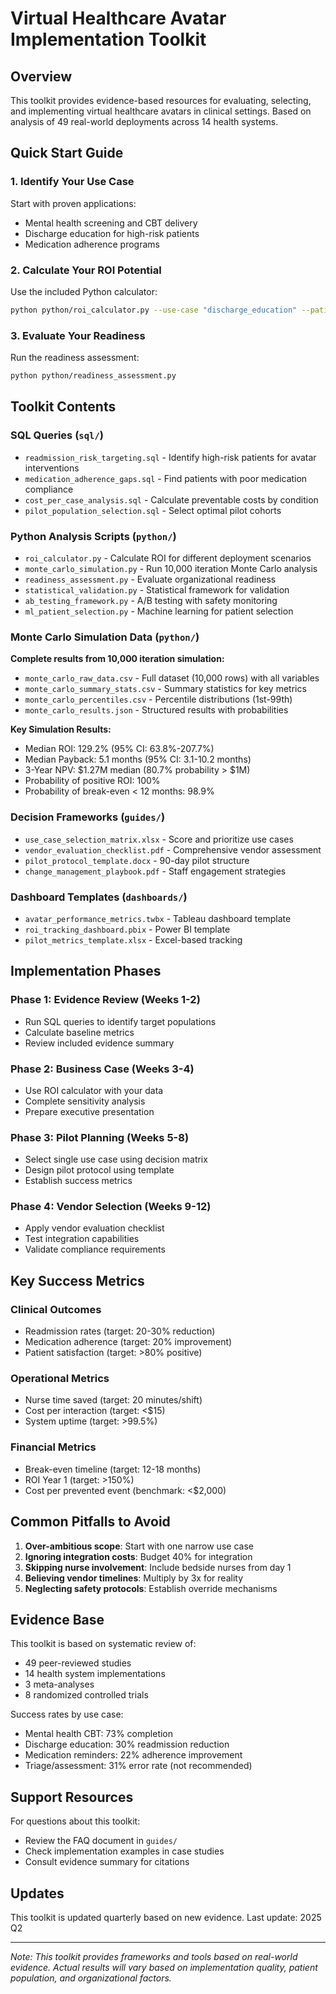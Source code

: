 # Virtual Healthcare Avatar Implementation Toolkit

## Overview

This toolkit provides evidence-based resources for evaluating, selecting, and implementing virtual healthcare avatars in clinical settings. Based on analysis of 49 real-world deployments across 14 health systems.

## Quick Start Guide

### 1. Identify Your Use Case
Start with proven applications:
- Mental health screening and CBT delivery
- Discharge education for high-risk patients
- Medication adherence programs

### 2. Calculate Your ROI Potential
Use the included Python calculator:
```bash
python python/roi_calculator.py --use-case "discharge_education" --patient-volume 200
```

### 3. Evaluate Your Readiness
Run the readiness assessment:
```bash
python python/readiness_assessment.py
```

## Toolkit Contents

### SQL Queries (`sql/`)
- `readmission_risk_targeting.sql` - Identify high-risk patients for avatar interventions
- `medication_adherence_gaps.sql` - Find patients with poor medication compliance
- `cost_per_case_analysis.sql` - Calculate preventable costs by condition
- `pilot_population_selection.sql` - Select optimal pilot cohorts

### Python Analysis Scripts (`python/`)
- `roi_calculator.py` - Calculate ROI for different deployment scenarios
- `monte_carlo_simulation.py` - Run 10,000 iteration Monte Carlo analysis
- `readiness_assessment.py` - Evaluate organizational readiness
- `statistical_validation.py` - Statistical framework for validation
- `ab_testing_framework.py` - A/B testing with safety monitoring
- `ml_patient_selection.py` - Machine learning for patient selection

### Monte Carlo Simulation Data (`python/`)
**Complete results from 10,000 iteration simulation:**
- `monte_carlo_raw_data.csv` - Full dataset (10,000 rows) with all variables
- `monte_carlo_summary_stats.csv` - Summary statistics for key metrics
- `monte_carlo_percentiles.csv` - Percentile distributions (1st-99th)
- `monte_carlo_results.json` - Structured results with probabilities

**Key Simulation Results:**
- Median ROI: 129.2% (95% CI: 63.8%-207.7%)
- Median Payback: 5.1 months (95% CI: 3.1-10.2 months)
- 3-Year NPV: $1.27M median (80.7% probability > $1M)
- Probability of positive ROI: 100%
- Probability of break-even < 12 months: 98.9%

### Decision Frameworks (`guides/`)
- `use_case_selection_matrix.xlsx` - Score and prioritize use cases
- `vendor_evaluation_checklist.pdf` - Comprehensive vendor assessment
- `pilot_protocol_template.docx` - 90-day pilot structure
- `change_management_playbook.pdf` - Staff engagement strategies

### Dashboard Templates (`dashboards/`)
- `avatar_performance_metrics.twbx` - Tableau dashboard template
- `roi_tracking_dashboard.pbix` - Power BI template
- `pilot_metrics_template.xlsx` - Excel-based tracking

## Implementation Phases

### Phase 1: Evidence Review (Weeks 1-2)
- Run SQL queries to identify target populations
- Calculate baseline metrics
- Review included evidence summary

### Phase 2: Business Case (Weeks 3-4)
- Use ROI calculator with your data
- Complete sensitivity analysis
- Prepare executive presentation

### Phase 3: Pilot Planning (Weeks 5-8)
- Select single use case using decision matrix
- Design pilot protocol using template
- Establish success metrics

### Phase 4: Vendor Selection (Weeks 9-12)
- Apply vendor evaluation checklist
- Test integration capabilities
- Validate compliance requirements

## Key Success Metrics

### Clinical Outcomes
- Readmission rates (target: 20-30% reduction)
- Medication adherence (target: 20% improvement)
- Patient satisfaction (target: >80% positive)

### Operational Metrics
- Nurse time saved (target: 20 minutes/shift)
- Cost per interaction (target: <$15)
- System uptime (target: >99.5%)

### Financial Metrics
- Break-even timeline (target: 12-18 months)
- ROI Year 1 (target: >150%)
- Cost per prevented event (benchmark: <$2,000)

## Common Pitfalls to Avoid

1. **Over-ambitious scope**: Start with one narrow use case
2. **Ignoring integration costs**: Budget 40% for integration
3. **Skipping nurse involvement**: Include bedside nurses from day 1
4. **Believing vendor timelines**: Multiply by 3x for reality
5. **Neglecting safety protocols**: Establish override mechanisms

## Evidence Base

This toolkit is based on systematic review of:
- 49 peer-reviewed studies
- 14 health system implementations
- 3 meta-analyses
- 8 randomized controlled trials

Success rates by use case:
- Mental health CBT: 73% completion
- Discharge education: 30% readmission reduction
- Medication reminders: 22% adherence improvement
- Triage/assessment: 31% error rate (not recommended)

## Support Resources

For questions about this toolkit:
- Review the FAQ document in `guides/`
- Check implementation examples in case studies
- Consult evidence summary for citations

## Updates

This toolkit is updated quarterly based on new evidence. 
Last update: 2025 Q2


---

*Note: This toolkit provides frameworks and tools based on real-world evidence. Actual results will vary based on implementation quality, patient population, and organizational factors.*
